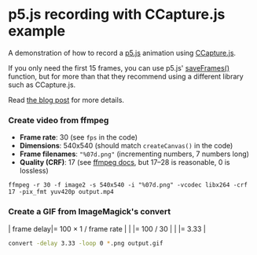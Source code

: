 # p5.js recording with CCapture.js example

A demonstration of how to record a [p5.js](https://p5js.org/) animation using [CCapture.js](https://github.com/spite/ccapture.js).

If you only need the first 15 frames, you can use p5.js' [saveFrames()](https://p5js.org/reference/#/p5/saveFrames) function, but for more than that they recommend using a different library such as CCapture.js.

Read [the blog post](TBD) for more details.


### Create video from ffmpeg

- **Frame rate**: 30 (see `fps` in the code)
- **Dimensions**: 540x540 (should match `createCanvas()` in the code)
- **Frame filenames**: `"%07d.png"` (incrementing numbers, 7 numbers long)
- **Quality (CRF)**: 17 (see [ffmpeg docs](https://trac.ffmpeg.org/wiki/Encode/H.264), but 17–28 is reasonable, 0 is lossless)

```
ffmpeg -r 30 -f image2 -s 540x540 -i "%07d.png" -vcodec libx264 -crf 17 -pix_fmt yuv420p output.mp4
```


### Create a GIF from ImageMagick's convert

| frame delay|= 100 &times; 1 / frame rate |
|  |= 100 / 30 |
|  |= 3.33 |

```bash
convert -delay 3.33 -loop 0 *.png output.gif
```
